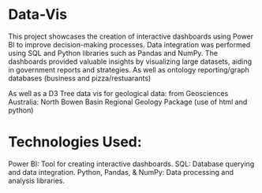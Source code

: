 # Data-Vis
This project showcases the creation of interactive dashboards using Power BI to improve decision-making processes. Data integration was performed using SQL and Python libraries such as Pandas and NumPy. The dashboards provided valuable insights by visualizing large datasets, aiding in government reports and strategies. As well as ontology reporting/graph databases (business and pizza/restuarants)

As well as a D3 Tree data vis for geological data: from Geosciences Australia: North Bowen Basin Regional Geology Package (use of html and python)

# Technologies Used:

Power BI: Tool for creating interactive dashboards.
SQL: Database querying and data integration.
Python, Pandas, & NumPy: Data processing and analysis libraries.
